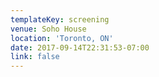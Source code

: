 ```yaml
---
templateKey: screening
venue: Soho House
location: 'Toronto, ON'
date: 2017-09-14T22:31:53-07:00
link: false
---
```


